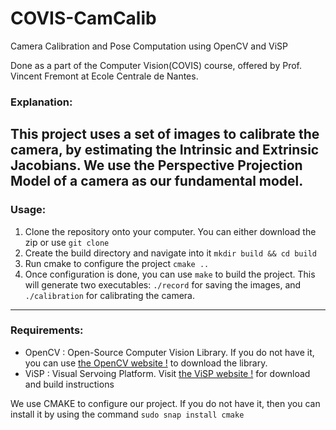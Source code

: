 # COVIS-CamCalib
Camera Calibration and Pose Computation using OpenCV and ViSP

Done as a part of the Computer Vision(COVIS) course, offered by Prof. Vincent Fremont at Ecole Centrale de Nantes.

### Explanation:

This project uses a set of images to calibrate the camera, by estimating the Intrinsic and Extrinsic Jacobians. We use the Perspective Projection Model of a camera as our fundamental model.
---

### Usage:
  1. Clone the repository onto your computer. You can either download the zip or use `git clone`
  1. Create the build directory and navigate into it `mkdir build && cd build`
  1. Run cmake to configure the project `cmake ..`
  1. Once configuration is done, you can use `make` to build the project. This will generate two executables: `./record` for saving the images, and `./calibration` for calibrating the camera.

---

### Requirements:

  * OpenCV : Open-Source Computer Vision Library. If you do not have it, you can use [the OpenCV website !](www.opencv.org) to download the library.
  * ViSP : Visual Servoing Platform. Visit [the ViSP website !](https://visp.inria.fr/) for download and build instructions

  We use CMAKE to configure our project. If you do not have it, then you can install it by using the command `sudo snap install cmake`
